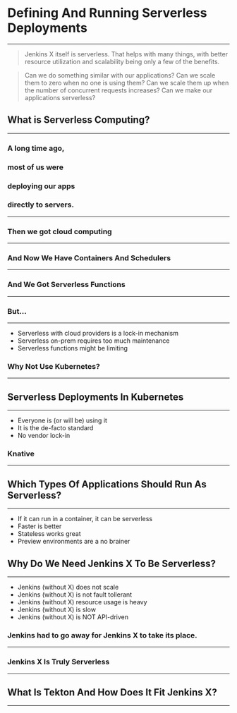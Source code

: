 <!-- .slide: data-background="../img/background/servers.jpg" -->
# Defining And Running Serverless Deployments

---


<!-- .slide: data-background="../img/products/jenkins-x.png" -->
> Jenkins X itself is serverless. That helps with many things, with better resource utilization and scalability being only a few of the benefits.


<!-- .slide: data-background="../img/background/why.jpg" -->
> Can we do something similar with our applications? Can we scale them to zero when no one is using them? Can we scale them up when the number of concurrent requests increases? Can we make our applications serverless?


<!-- .slide: data-background="../img/background/why.jpg" -->
## What is Serverless Computing?

---


<!-- .slide: data-background="../img/background/why.jpg" -->
### A long time ago,
### most of us were
### deploying our apps
### directly to servers.

---


<!-- .slide: data-background="../img/background/cloud.jpg" -->
### Then we got cloud computing

---


<!-- .slide: data-background="../img/products/kubernetes.png" -->
### And Now We Have Containers And Schedulers

---


<!-- .slide: data-background="../img/background/why.jpg" -->
### And We Got Serverless Functions

---


<!-- .slide: data-background="../img/background/why.jpg" -->
### But...

---

* Serverless with cloud providers is a lock-in mechanism<!-- .element: class="fragment" -->
* Serverless on-prem requires too much maintenance<!-- .element: class="fragment" -->
* Serverless functions might be limiting<!-- .element: class="fragment" -->


<!-- .slide: data-background="../img/products/kubernetes.png" -->
### Why Not Use Kubernetes?

---


<!-- .slide: data-background="../img/products/kubernetes.png" -->
## Serverless Deployments In Kubernetes

---

* Everyone is (or will be) using it<!-- .element: class="fragment" -->
* It is the de-facto standard<!-- .element: class="fragment" -->
* No vendor lock-in<!-- .element: class="fragment" -->


<!-- .slide: data-background="../img/products/knative.png" -->
### Knative

---


<!-- .slide: data-background="../img/products/knative.png" -->
## Which Types Of Applications Should Run As Serverless?

---

* If it can run in a container, it can be serverless<!-- .element: class="fragment" -->
* Faster is better<!-- .element: class="fragment" -->
* Stateless works great<!-- .element: class="fragment" -->
* Preview environments are a no brainer<!-- .element: class="fragment" -->


<!-- .slide: data-background="../img/products/jenkins-x.png" -->
## Why Do We Need Jenkins X To Be Serverless?

---

* Jenkins (without X) does not scale<!-- .element: class="fragment" -->
* Jenkins (without X) is not fault tollerant<!-- .element: class="fragment" -->
* Jenkins (without X) resource usage is heavy<!-- .element: class="fragment" -->
* Jenkins (without X) is slow<!-- .element: class="fragment" -->
* Jenkins (without X) is NOT API-driven<!-- .element: class="fragment" -->


<!-- .slide: data-background="../img/products/jenkins.png" -->
### Jenkins had to go away for Jenkins X to take its place.

---


<!-- .slide: data-background="../img/products/jenkins-x.png" -->
### Jenkins X Is Truly Serverless

---


<!-- .slide: data-background="../img/products/tekton.png" -->
## What Is Tekton And How Does It Fit Jenkins X?

---
